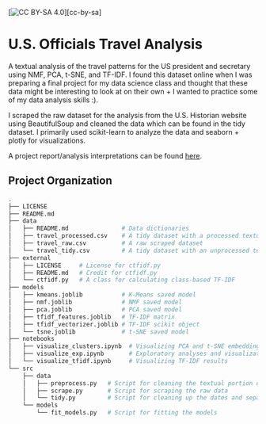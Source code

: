 [![CC BY-SA 4.0][cc-by-sa-shield]][cc-by-sa]

U.S. Officials Travel Analysis
==============================

A textual analysis of the travel patterns for the US president 
and secretary using NMF, PCA, t-SNE, and TF-IDF. I found this dataset
online when I was preparing a final project for my data science class and
thought that these data might be interesting to look at on their own + I
wanted to practice some of my data analysis skills :). <br>

I scraped the raw dataset for the analysis from the U.S. Historian website using 
BeautifulSoup and cleaned the data which can be found in the tidy dataset. I primarily 
used scikit-learn to analyze the data and seaborn + plotly for visualizations. <br>

A project report/analysis interpretations can be found [here](https://evdkv.github.io/proj/travel).

Project Organization
------------

```bash
.
├── LICENSE
├── README.md
├── data
│   ├── README.md               # Data dictionaries
│   ├── travel_processed.csv    # A tidy dataset with a processed textual component
│   ├── travel_raw.csv          # A raw scraped dataset
│   └── travel_tidy.csv         # A tidy dataset with an unprocessed textual component
├── external
│   ├── LICENSE     # License for ctfidf.py
│   ├── README.md   # Credit for ctfidf.py
│   └── ctfidf.py   # A class for calculating class-based TF-IDF
├── models
│   ├── kmeans.joblib           # K-Means saved model
│   ├── nmf.joblib              # NMF saved model
│   ├── pca.joblib              # PCA saved model
│   ├── tfidf_features.joblib   # TF-IDF matrix
│   ├── tfidf_vectorizer.joblib # TF-IDF scikit object
│   └── tsne.joblib             # t-SNE saved model
├── notebooks
│   ├── visualize_clusters.ipynb  # Visualizing PCA and t-SNE embeddings
│   ├── visualize_exp.ipynb       # Exploratory analyses and visualizations
│   └── visualize_tfidf.ipynb     # Visualizing TF-IDF results
└── src
    ├── data
    │   ├── preprocess.py   # Script for cleaning the textual portion of the data
    │   ├── scrape.py       # Script for scraping the raw data
    │   └── tidy.py         # Script for cleaning up the dates and separating locales
    └── models
        └── fit_models.py   # Script for fitting the models
```

[cc-by-sa-shield]: https://img.shields.io/badge/License-CC%20BY--SA%204.0-lightgrey.svg